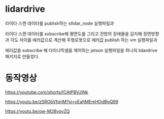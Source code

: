 # lidardrive
라이다 스캔 데이터를 publish하는 sllidar_node 실행파일과

라이다 스캔 데이터를 subscribe해 평면도를 그리고 전방의 장애물을 감지해 정면방향과 각도 차이를 에러값으로 계산해 주행로봇으로 에러값 publish 하는 vm 실행파일과

에러값을 subscribe 해 다이나믹셀을 제어하는 jetson 실행파일을 
하나의 lidardrive패키지로 만들었다.
# 동작영상
https://youtube.com/shorts/ICAtPBVJINk


https://youtu.be/zSRObVfqriM?si=yEafjMEmHOdBgQ99


https://youtu.be/ow-M28vpyZQ
